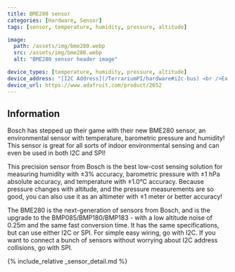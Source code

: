 ```yaml
---
title: BME280 sensor
categories: [Hardware, Sensor]
tags: [sensor, temperature, humidity, pressure, altitude]

image:
  path: /assets/img/bme280.webp
  src: /assets/img/bme280.webp
  alt: "BME280 sensor header image"

device_types: [temperature, humidity, pressure, altitude]
device_address: "[I2C Address](/TerrariumPI/hardware#i2c-bus) <br />Ex: `0x3f`"
device_url: https://www.adafruit.com/product/2652
---
```


## Information

Bosch has stepped up their game with their new BME280 sensor, an environmental sensor with temperature, barometric pressure and humidity! This sensor is great for all sorts of indoor environmental sensing and can even be used in both I2C and SPI!

This precision sensor from Bosch is the best low-cost sensing solution for measuring humidity with ±3% accuracy, barometric pressure with ±1 hPa absolute accuracy, and temperature with ±1.0°C accuracy. Because pressure changes with altitude, and the pressure measurements are so good, you can also use it as an altimeter with  ±1 meter or better accuracy!

The BME280 is the next-generation of sensors from Bosch, and is the upgrade to the BMP085/BMP180/BMP183 - with a low altitude noise of 0.25m and the same fast conversion time. It has the same specifications, but can use either I2C or SPI. For simple easy wiring, go with I2C. If you want to connect a bunch of sensors without worrying about I2C address collisions, go with SPI.

{% include_relative _sensor_detail.md %}
